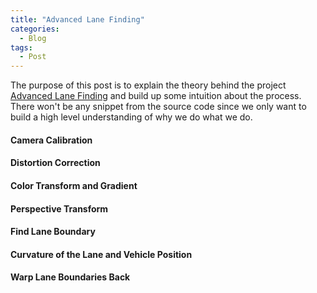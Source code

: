 ```yaml
---
title: "Advanced Lane Finding"
categories:
  - Blog
tags:
  - Post
---
```


The purpose of this post is to explain the theory behind the project [Advanced Lane Finding](https://iacopomc.github.io/projects/2020-07-15-advanced-lane-finding-project/) and build up some intuition about the process. There won't be any snippet from the source code since we only want to build a high level understanding of why we do what we do.
<br/>


#### Camera Calibration


#### Distortion Correction


#### Color Transform and Gradient


#### Perspective Transform


#### Find Lane Boundary


#### Curvature of the Lane and Vehicle Position


#### Warp Lane Boundaries Back
